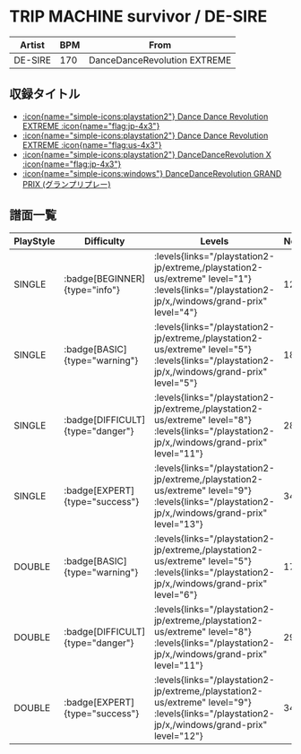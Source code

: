 # TRIP MACHINE survivor / DE-SIRE

|Artist|BPM|From|
|------|---|----|
|DE-SIRE|170|DanceDanceRevolution EXTREME|

## 収録タイトル

- [:icon{name="simple-icons:playstation2"} Dance Dance Revolution EXTREME :icon{name="flag:jp-4x3"}](/playstation2-jp/extreme)
- [:icon{name="simple-icons:playstation2"} Dance Dance Revolution EXTREME :icon{name="flag:us-4x3"}](/playstation2-us/extreme)
- [:icon{name="simple-icons:playstation2"} DanceDanceRevolution X :icon{name="flag:jp-4x3"}](/playstation2-jp/x)
- [:icon{name="simple-icons:windows"} DanceDanceRevolution GRAND PRIX (グランプリプレー)](/windows/grand-prix)

## 譜面一覧

|PlayStyle|Difficulty|Levels|Notes|Movie|
|---------|----------|------|-----|-----|
|SINGLE| :badge[BEGINNER]{type="info"}| :levels{links="/playstation2-jp/extreme,/playstation2-us/extreme" level="1"} :levels{links="/playstation2-jp/x,/windows/grand-prix" level="4"}|121/0||
|SINGLE| :badge[BASIC]{type="warning"}| :levels{links="/playstation2-jp/extreme,/playstation2-us/extreme" level="5"} :levels{links="/playstation2-jp/x,/windows/grand-prix" level="5"}|184/2||
|SINGLE| :badge[DIFFICULT]{type="danger"}| :levels{links="/playstation2-jp/extreme,/playstation2-us/extreme" level="8"} :levels{links="/playstation2-jp/x,/windows/grand-prix" level="11"}|289/2||
|SINGLE| :badge[EXPERT]{type="success"}| :levels{links="/playstation2-jp/extreme,/playstation2-us/extreme" level="9"} :levels{links="/playstation2-jp/x,/windows/grand-prix" level="13"}|347/2||
|DOUBLE| :badge[BASIC]{type="warning"}| :levels{links="/playstation2-jp/extreme,/playstation2-us/extreme" level="5"} :levels{links="/playstation2-jp/x,/windows/grand-prix" level="6"}|174/2||
|DOUBLE| :badge[DIFFICULT]{type="danger"}| :levels{links="/playstation2-jp/extreme,/playstation2-us/extreme" level="8"} :levels{links="/playstation2-jp/x,/windows/grand-prix" level="11"}|296/2||
|DOUBLE| :badge[EXPERT]{type="success"}| :levels{links="/playstation2-jp/extreme,/playstation2-us/extreme" level="9"} :levels{links="/playstation2-jp/x,/windows/grand-prix" level="12"}|347/1||
